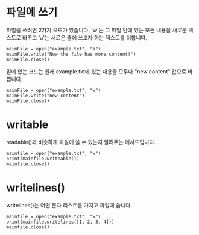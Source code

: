 # 파일에 쓰기
파일을 쓰려면 2가지 모드가 있습니다. 'w'는 그 파일 안에 있는 모든 내용을 새로운 텍스트로 바꾸고 'a'는 새로운 줄에 쓰고자 하는 텍스트를 더합니다.

```
mainFile = open("example.txt", "a")
mainFile.write("Now the file has more content!")
mainFile.close()
```

밑에 있는 코드는 원래 example.txt에 있는 내용을 모두다 "new content" 값으로 바뀝니다.
```
mainFile = open("example.txt", "w")
mainFile.write("new content")
mainFile.close()
```

# writable
readable()과 비슷하게 파일에 쓸 수 있는지 알려주는 메서드입니다.

```
mainfile = open("example.txt", "w")
print(mainfile.writeable())
mainfile.close()
```

# writelines()
writelines()는 어떤 문자 리스트를 가지고 파일에 씁니다.

```
mainfile = open("example.txt", "w")
print(mainfile.writelines([1, 2, 3, 4]))
mainfile.close()
```
